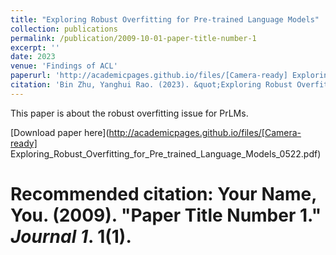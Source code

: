 ```yaml
---
title: "Exploring Robust Overfitting for Pre-trained Language Models"
collection: publications
permalink: /publication/2009-10-01-paper-title-number-1
excerpt: ''
date: 2023
venue: 'Findings of ACL'
paperurl: 'http://academicpages.github.io/files/[Camera-ready] Exploring_Robust_Overfitting_for_Pre_trained_Language_Models_0522.pdf'
citation: 'Bin Zhu, Yanghui Rao. (2023). &quot;Exploring Robust Overfitting for Pre-trained Language Models.&quot; <i>Findings of ACL 2023</i>.'
---
```

This paper is about the robust overfitting issue for PrLMs.

[Download paper here](http://academicpages.github.io/files/[Camera-ready] Exploring_Robust_Overfitting_for_Pre_trained_Language_Models_0522.pdf)

# Recommended citation: Your Name, You. (2009). "Paper Title Number 1." <i>Journal 1</i>. 1(1).
